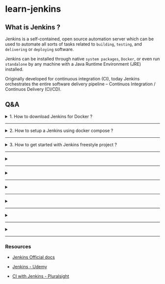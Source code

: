 # learn-jenkins

## What is Jenkins ?

Jenkins is a self-contained, open source automation server which can be used to automate all sorts of tasks related to `building`, `testing`, and `delivering` or `deploying` software.

Jenkins can be installed through native `system packages`, `Docker`, or even run `standalone` by any machine with a Java Runtime Environment (JRE) installed.

Originally developed for continuous integration (CI), today Jenkins orchestrates the entire software delivery pipeline – Continuos Integration / Continuos Delivery (CI/CD).

## Q&A

<details>

  <summary> 1. How to download Jenkins for Docker ? </summary>

  <p>

There are many ways to install Jenkins. In this tutorial we are going to use Docker.

```console
// To use the latest LTS
docker pull jenkins/jenkins:lts-jdk11
// To use the latest weekly
docker pull jenkins/jenkins:jdk11
```

Docker hub official site - `https://hub.docker.com/r/jenkins/jenkins`

  </p>

</details>

---

<details>

  <summary> 2. How to setup a Jenkins using docker compose ? </summary>

  <p>

1. Run the docker compose file

```YAML
version: '3.4'
services:
  jenkins:
    image: jenkins/jenkins:lts-jdk11
    ports:
      - '8000:8080'
    volumes:
      - jenkins-data:/var/jenkins_home # using named volumes, so that we don't lose data on restart/next start
    networks:
      - jenkins
networks:
  jenkins:
volumes:
  jenkins-data:
```

2. Collect the password from the log

```TEXT
Jenkins initial setup is required. An admin user has been created and a password generated.
Please use the following password to proceed to installation:
c5d1d3cde1244d6f981774e73eb0c499
```

3. Complete the setup

Head to `http://localhost:8000/` and enter the password. And complete the setup by creating an user.

  </p>

</details>

---

<details>

  <summary> 3. How to get started with Jenkins freestyle project ? </summary>

  <p>

  </p>

</details>

---

<details>

  <summary> </summary>

  <p>

  </p>

</details>

---

<details>

  <summary> </summary>

  <p>

  </p>

</details>

---

<details>

  <summary> </summary>

  <p>

  </p>

</details>

---

<details>

  <summary> </summary>

  <p>

  </p>

</details>

---

<details>

  <summary> </summary>

  <p>

  </p>

</details>

---

<details>

  <summary> </summary>

  <p>

  </p>

</details>

---

### Resources

- [Jenkins Official docs](https://www.jenkins.io/doc/book/)

- [Jenkins - Udemy](https://www.udemy.com/course/jenkins-from-zero-to-hero/)

- [CI with Jenkins - Pluralsight](https://www.pluralsight.com/paths/continuous-integration-with-jenkins)
